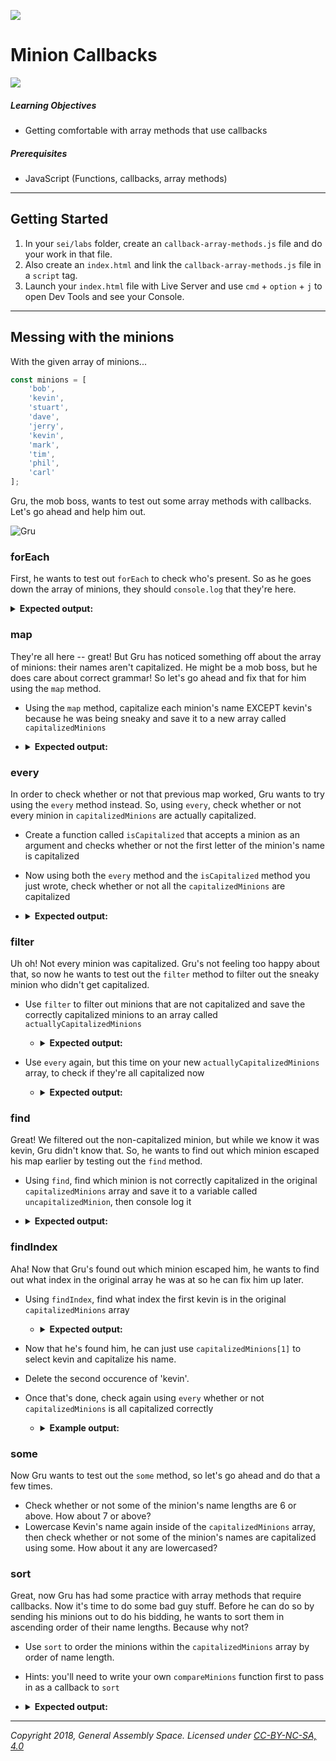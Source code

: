 ![](/ga_cog.png)

# Minion Callbacks

![](https://cdn-images-1.medium.com/max/1200/1*tv6jdV17yusTsuzgxPz0Aw.jpeg)

##### Learning Objectives

-   Getting comfortable with array methods that use callbacks

##### Prerequisites

-   JavaScript (Functions, callbacks, array methods)

---

## Getting Started

1. In your `sei/labs` folder, create an `callback-array-methods.js` file and do your work in that file. 
2. Also create an `index.html` and link the `callback-array-methods.js` file in a `script` tag. 
3. Launch your `index.html` file with Live Server and use `cmd` + `option` + `j` to open Dev Tools and see your Console. 

---

## Messing with the minions

With the given array of minions...

```js
const minions = [
	'bob',
	'kevin',
	'stuart',
	'dave',
	'jerry',
	'kevin',
	'mark',
	'tim',
	'phil',
	'carl'
];
```

Gru, the mob boss, wants to test out some array methods with callbacks. Let's go ahead and help him out.

![Gru](https://media.giphy.com/media/fYl6op4uTBUBy/giphy.gif)

### forEach

First, he wants to test out `forEach` to check who's present. So as he goes down the array of minions, they should `console.log` that they're here.

<details><summary><strong>Expected output:</strong></summary><p>
  
   ```js
   bob - here
   kevin - here 
   stuart - here
   // and so on and so forth all the way down to carl
   ```
  
 </p></details>
 
### map

They're all here -- great! But Gru has noticed something off about the array of minions: their names aren't capitalized. He might be a mob boss, but he does care about correct grammar! So let's go ahead and fix that for him using the `map` method.

-   Using the `map` method, capitalize each minion's name EXCEPT kevin's because he was being sneaky and save it to a new array called `capitalizedMinions`
-   <details><summary><strong>Expected output:</strong></summary><p>

    ```js
    Bob;
    kevin;
    Stuart;
    // and so on and so forth all the way down to Carl
    ```

     </p></details>

### every

In order to check whether or not that previous map worked, Gru wants to try using the `every` method instead. So, using `every`, check whether or not every minion in `capitalizedMinions` are actually capitalized.

-   Create a function called `isCapitalized` that accepts a minion as an argument and checks whether or not the first letter of the minion's name is capitalized
-   Now using both the `every` method and the `isCapitalized` method you just wrote, check whether or not all the `capitalizedMinions` are capitalized
-   <details><summary><strong>Expected output:</strong></summary><p>

    ```js
    false;
    ```

     </p></details>

### filter

Uh oh! Not every minion was capitalized. Gru's not feeling too happy about that, so now he wants to test out the `filter` method to filter out the sneaky minion who didn't get capitalized.

-   Use `filter` to filter out minions that are not capitalized and save the correctly capitalized minions to an array called `actuallyCapitalizedMinions`

    -   <details><summary><strong>Expected output:</strong></summary><p>

        ```js
        // if you console.log actuallyCapitalizedMinions, kevin should be gone and you should see..
        Bob;
        Stuart;
        Dave;
        // and so on and so forth all the way down to Carl
        ```

     </p></details>

-   Use `every` again, but this time on your new `actuallyCapitalizedMinions` array, to check if they're all capitalized now

    -   <details><summary><strong>Expected output:</strong></summary><p>

        ```js
        true;
        ```

        </p></details>

### find

Great! We filtered out the non-capitalized minion, but while we know it was kevin, Gru didn't know that. So, he wants to find out which minion escaped his map earlier by testing out the `find` method.

-   Using `find`, find which minion is not correctly capitalized in the original `capitalizedMinions` array and save it to a variable called `uncapitalizedMinion`, then console log it
-   <details><summary><strong>Expected output:</strong></summary><p>

    ```js
    kevin;
    ```

     </p></details>

### findIndex

Aha! Now that Gru's found out which minion escaped him, he wants to find out what index in the original array he was at so he can fix him up later.

-   Using `findIndex`, find what index the first kevin is in the original `capitalizedMinions` array

    -   <details><summary><strong>Expected output:</strong></summary><p>

        ```js
        1;
        ```

         </p></details>

-   Now that he's found him, he can just use `capitalizedMinions[1]` to select kevin and capitalize his name. 
-   Delete the second occurence of 'kevin'. 
-   Once that's done, check again using `every` whether or not `capitalizedMinions` is all capitalized correctly

    -   <details><summary><strong>Example output:</strong></summary><p>

        ```js
        true;
        ```

         </p></details>

### some

Now Gru wants to test out the `some` method, so let's go ahead and do that a few times.

-   Check whether or not some of the minion's name lengths are 6 or above. How about 7 or above?
-   Lowercase Kevin's name again inside of the `capitalizedMinions` array, then check whether or not some of the minion's names are capitalized using some. How about it any are lowercased?

### sort

Great, now Gru has had some practice with array methods that require callbacks. Now it's time to do some bad guy stuff. Before he can do so by sending his minions out to do his bidding, he wants to sort them in ascending order of their name lengths. Because why not?

-   Use `sort` to order the minions within the `capitalizedMinions` array by order of name length.
-   Hints: you'll need to write your own `compareMinions` function first to pass in as a callback to `sort`
-   <details><summary><strong>Expected output:</strong></summary><p>

    ```js
    // if you console log capitalizedMinions after sorting, you should get
    [
    	'Bob',
    	'Tim',
    	'Dave',
    	'Mark',
    	'Phil',
    	'Carl',
    	'kevin',
    	'Jerry',
    	'Stuart'
    ];
    ```

 </p></details>

---

_Copyright 2018, General Assembly Space. Licensed under [CC-BY-NC-SA, 4.0](https://creativecommons.org/licenses/by-nc-sa/4.0/)_
